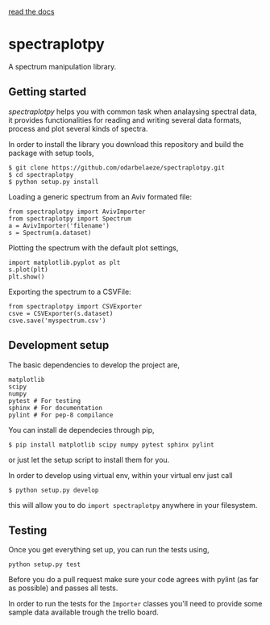 [read the docs](http://spectraplotpy.readthedocs.org/en/latest/)

spectraplotpy
=============

A spectrum manipulation library.

Getting started
---------------

*spectraplotpy* helps you with common task when analaysing spectral data,
it provides functionalities for reading and writing several data formats,
process and plot several kinds of spectra.

In order to install the library you download this repository and build the
package with setup tools,

    $ git clone https://github.com/odarbelaeze/spectraplotpy.git
    $ cd spectraplotpy
    $ python setup.py install

Loading a generic spectrum from an Aviv formated file:

    from spectraplotpy import AvivImporter
    from spectraplotpy import Spectrum
    a = AvivImporter('filename')
    s = Spectrum(a.dataset)

Plotting the spectrum with the default plot settings,

    import matplotlib.pyplot as plt
    s.plot(plt)
    plt.show()

Exporting the spectrum to a CSVFile:

    from spectraplotpy import CSVExporter
    csve = CSVExporter(s.dataset)
    csve.save('myspectrum.csv')


Development setup
-----------------

The basic dependencies to develop the project are,

    matplotlib
    scipy
    numpy
    pytest # For testing
    sphinx # For documentation
    pylint # For pep-8 compilance

You can install de dependecies through pip,

    $ pip install matplotlib scipy numpy pytest sphinx pylint

or just let the setup script to install them for you.

In order to develop using virtual env, within your virtual env just call

    $ python setup.py develop

this will allow you to do `import spectraplotpy` anywhere in your filesystem.

Testing
-------

Once you get everything set up, you can run the tests using,

    python setup.py test

Before you do a pull request make sure your code agrees with pylint
(as far as possible) and passes all tests.

In order to run the tests for the `Importer` classes you'll need to
provide some sample data available trough the trello board.
